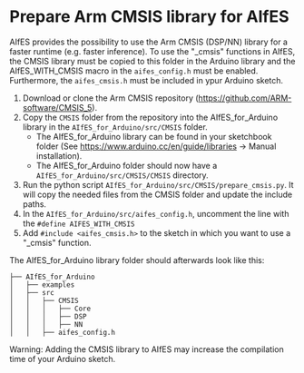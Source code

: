 # Prepare Arm CMSIS library for AIfES

AIfES provides the possibility to use the Arm CMSIS (DSP/NN) library for a faster runtime (e.g. faster inference).
To use the "_cmsis" functions in AIfES, the CMSIS library must be copied to this folder in the Arduino library
and the AIfES_WITH_CMSIS macro in the ```aifes_config.h``` must be enabled. Furthermore, the ```aifes_cmsis.h```
must be included in ypur Arduino sketch.


1. Download or clone the Arm CMSIS repository (https://github.com/ARM-software/CMSIS_5).
2. Copy the ```CMSIS``` folder from the repository into the AIfES_for_Arduino library in the ```AIfES_for_Arduino/src/CMSIS``` folder.
    * The AIfES_for_Arduino library can be found in your sketchbook folder (See https://www.arduino.cc/en/guide/libraries -> Manual installation).
    * The AIfES_for_Arduino folder should now have a  ```AIfES_for_Arduino/src/CMSIS/CMSIS``` directory.
3. Run the python script ```AIfES_for_Arduino/src/CMSIS/prepare_cmsis.py```. It will copy the needed files from the CMSIS folder and update the include paths.
4. In the ```AIfES_for_Arduino/src/aifes_config.h```, uncomment the line with the ```#define AIFES_WITH_CMSIS```
5. Add ```#include <aifes_cmsis.h>``` to the sketch in which you want to use a "_cmsis" function.

The AIfES_for_Arduino library folder should afterwards look like this:

```
├── AIfES_for_Arduino
│   ├── examples
│   ├── src
│   │   ├── CMSIS
│   │   │   ├── Core
│   │   │   ├── DSP
│   │   │   ├── NN
│   │   ├── aifes_config.h
```

Warning: Adding the CMSIS library to AIfES may increase the compilation time of your Arduino sketch.